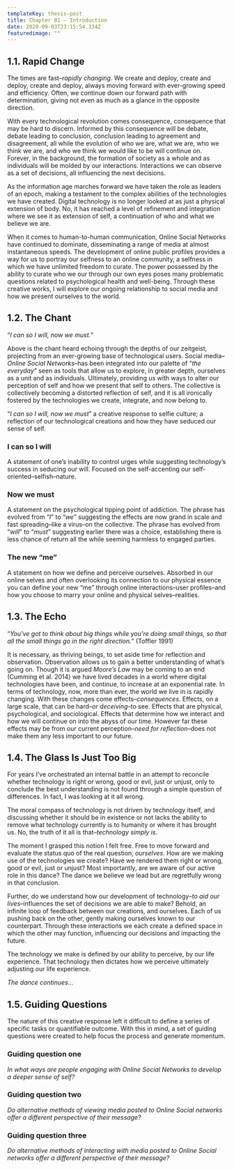 ```yaml
---
templateKey: thesis-post
title: Chapter 01 — Introduction
date: 2020-09-03T23:15:54.334Z
featuredimage: ""
---
```

##  1.1. Rapid Change 

The times are fast–*rapidly changing*. We create and deploy, create and deploy, create and deploy, always moving forward with ever-growing speed and efficiency. Often, we continue down our forward path with determination, giving not even as much as a glance in the opposite direction. 

With every technological revolution comes consequence, consequence that may be hard to discern. Informed by this consequence will be debate, debate leading to conclusion, conclusion leading to agreement and disagreement, all while the evolution of who we are, what we are, who we think we are, and who we think we would like to be will continue on. Forever, in the background, the formation of society as a whole and as individuals will be molded by our interactions. Interactions we can observe as a set of decisions, all influencing the next decisions. 

As the information age marches forward we have taken the role as leaders of an epoch, making a testament to the complex abilities of the technologies we have created. Digital technology is no longer looked at as just a physical extension of body. No, it has reached a level of refinement and integration where we see it as extension of self, a continuation of who and what we believe we are. 

When it comes to human-to-human communication, Online Social Networks have continued to dominate, disseminating a range of media at almost instantaneous speeds. The development of online public profiles provides a way for us to portray our selfness to an online community, a selfness in which we have unlimited freedom to curate. The power possessed by the ability to curate who we our through our own eyes poses many problematic questions related to psychological health and well-being. Through these creative works, I will explore our ongoing relationship to social media and how we present ourselves to the world. 

## 1.2. The Chant 

“*I can so I will, now we must.*” 

Above is the chant heard echoing through the depths of our zeitgeist, projecting from an ever-growing base of technological users. Social media–*Online Social Networks*–has been integrated into our palette of “*the everyday*” seen as tools that allow us to explore, in greater depth, ourselves as a unit and as individuals. Ultimately, providing us with ways to alter our perception of self and how we present that self to others. 
The collective is collectively becoming a distorted reflection of self, and it is all ironically fostered by the technologies we create, integrate, and now belong to. 

“*I can so I will, now we must*” a creative response to selfie culture; a reflection of our technological creations and how they have seduced our sense of self.

### I can so I will

A statement of one’s inability to control urges while suggesting technology’s success in seducing our will. Focused on the self-accenting our self-oriented–selfish–nature. 

### Now we must 

A statement on the psychological tipping point of addiction. The phrase has evolved from “*I*” to “*we*” suggesting the effects are now grand in scale and fast spreading–like a virus–on the collective. The phrase has evolved from “*will*” to “*must*” suggesting earlier there was a choice, establishing there is less chance of return all the while seeming harmless to engaged parties. 

### The new “me” 

A statement on how we define and perceive ourselves. Absorbed in our online selves and often overlooking its connection to our physical essence you can define your new “me” through online interactions–user profiles–and how you choose to marry your online and physical selves–realities. 

## 1.3. The Echo 

“*You've got to think about big things while you're doing small things, so that all the small things 
go in the right direction.*” (Toffler 1991) 

It is necessary, as thriving beings, to set aside time for reflection and observation. Observation allows us to gain a better understanding of what’s going on. Though it is argued *Moore’s Law* may be coming to an end (Cumming et al. 2014) we have lived decades in a world where digital technologies have been, and continue, to increase at an exponential rate. In terms of technology, now, more than ever, the world we live in is rapidly changing. With these changes come effects–*consequences*. Effects, on a large scale, that can be hard–*or deceiving*–to see. Effects that are physical, psychological, and sociological. Effects that determine how we interact and how we will continue on into the abyss of our time. However far these effects may be from our current perception–*need for reflection*–does not make them any less important to our future. 

## 1.4. The Glass Is Just Too Big 

For years I’ve orchestrated an internal battle in an attempt to reconcile whether technology is right or wrong, good or evil, just or unjust, only to conclude the best understanding is not found through a simple question of differences. In fact, I was looking at it all wrong. 

The moral compass of technology is not driven by technology itself, and discussing whether it should be in existence or not lacks the ability to remove what technology currently is to humanity or where it has brought us. No, the truth of it all is that–*technology simply is*. 

The moment I grasped this notion I felt free. Free to move forward and evaluate the status quo of the real question, *ourselves*. How are we making use of the technologies we create? Have we rendered them right or wrong, good or evil, just or unjust? Most importantly, are we aware of our active role in this dance? The dance we believe we lead but are regretfully wrong in that conclusion. 

Further, do we understand how our development of technology–*to aid our lives*–influences the set of decisions we are able to make? Behold, an infinite loop of feedback between our creations, and ourselves. Each of us pushing back on the other, gently making ourselves known to our counterpart. Through these interactions we each create a defined space in which the other may function, influencing our decisions and impacting the future. 

The technology we make is defined by our ability to perceive, by our life experience. That technology then dictates how we perceive ultimately adjusting our life experience.

*The dance continues...*

## 1.5. Guiding Questions

The nature of this creative response left it difficult to define a series of specific tasks or quantifiable outcome. With this in mind, a set of guiding questions were created to help focus the process and generate momentum. 

### Guiding question one 

*In what ways are people engaging with Online Social Networks to develop a deeper sense of self?*

### Guiding question two

*Do alternative methods of viewing media posted to Online Social networks offer a different perspective of their message?* 

### Guiding question three

*Do alternative methods of interacting with media posted to Online Social networks offer a different perspective of their message?*